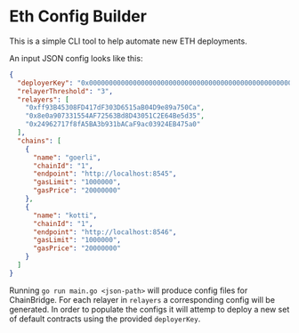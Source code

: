 # Eth Config Builder

This is a simple CLI tool to help automate new ETH deployments.

An input JSON config looks like this:

```json
{
  "deployerKey": "0x000000000000000000000000000000000000000000000000000000616c696365",
  "relayerThreshold": "3",
  "relayers": [
    "0xff93B45308FD417dF303D6515aB04D9e89a750Ca",
    "0x8e0a907331554AF72563Bd8D43051C2E64Be5d35",
    "0x24962717f8fA5BA3b931bACaF9ac03924EB475a0"
  ],
  "chains": [
    {
      "name": "goerli",
      "chainId": "1",
      "endpoint": "http://localhost:8545",
      "gasLimit": "1000000",
      "gasPrice": "20000000"
    },
    {
      "name": "kotti",
      "chainId": "1",
      "endpoint": "http://localhost:8546",
      "gasLimit": "1000000",
      "gasPrice": "20000000"
    }
  ]
}
```

Running `go run main.go <json-path>` will produce config files for ChainBridge. For each relayer in `relayers` a corresponding config will be generated. In order to populate the configs it will attemp to deploy a new set of default contracts using the provided `deployerKey`.